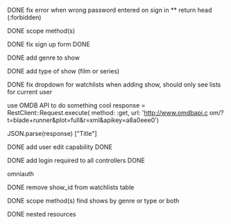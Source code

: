 DONE fix error when wrong password entered on sign in ** return head (:forbidden)

DONE scope method(s)

DONE fix sign up form DONE

DONE add genre to show

DONE add type of show (film or series)

DONE fix dropdown for watchlists when adding show, should only see lists for current user

use OMDB API to do something cool
response = RestClient::Request.execute( method: :get, url: 'http://www.omdbapi.c
om/?t=blade+runner&plot=full&r=xml&apikey=a8a0eee0')

JSON.parse(response) ["Title"]

DONE add user edit capability DONE

DONE add login required to all controllers DONE

omniauth

DONE remove show_id from watchlists table

DONE scope method(s)
  find shows by genre or type or both

DONE nested resources
